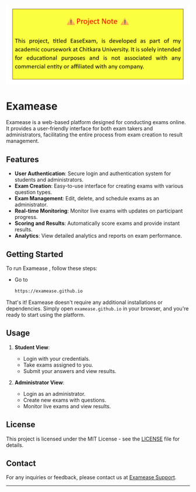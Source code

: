 <div align="center">
  <img src="./images/note.png"></img>
</div>


# Examease

Examease is a web-based platform designed for conducting exams online. It provides a user-friendly interface for both exam takers and administrators, facilitating the entire process from exam creation to result management.

## Features

- **User Authentication**: Secure login and authentication system for students and administrators.
- **Exam Creation**: Easy-to-use interface for creating exams with various question types.
- **Exam Management**: Edit, delete, and schedule exams as an administrator.
- **Real-time Monitoring**: Monitor live exams with updates on participant progress.
- **Scoring and Results**: Automatically score exams and provide instant results.
- **Analytics**: View detailed analytics and reports on exam performance.

## Getting Started

To run Examease , follow these steps:

- Go to
   ```bash
   https://examease.github.io
   ```
   
That's it! Examease doesn't require any additional installations or dependencies. Simply open `examease.github.io` in your browser, and you're ready to start using the platform.

## Usage

1. **Student View**: 
   - Login with your credentials.
   - Take exams assigned to you.
   - Submit your answers and view results.

2. **Administrator View**:
   - Login as an administrator.
   - Create new exams with questions.
   - Monitor live exams and view results.



## License

This project is licensed under the MIT License - see the [LICENSE](LICENSE) file for details.

## Contact

For any inquiries or feedback, please contact us at [Examease Support](mailto:prabhnoor2493.be23@chitkara.edu.in).

---
